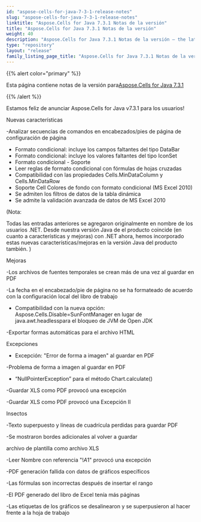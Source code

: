 ```yaml
---
id: "aspose-cells-for-java-7-3-1-release-notes"
slug: "aspose-cells-for-java-7-3-1-release-notes"
linktitle: "Aspose.Cells for Java 7.3.1 Notas de la versión"
title: "Aspose.Cells for Java 7.3.1 Notas de la versión"
weight: 40
description: "Aspose.Cells for Java 7.3.1 Notas de la versión – the latest updates and fixes."
type: "repository"
layout: "release"
family_listing_page_title: "Aspose.Cells for Java 7.3.1 Notas de la versión"
---
```

{{% alert color="primary" %}} 

 Esta página contiene notas de la versión para[Aspose.Cells for Java 7.3.1](https://releases.aspose.com/cells/java/new-releases/aspose.cells-for-java-7.3.1/)

{{% /alert %}} 

Estamos
 feliz de anunciar Aspose.Cells for Java v7.3.1 para los usuarios!

 Nuevas características

 -Analizar secuencias de comandos en encabezados/pies de página de configuración de página

- Formato condicional: incluye los campos faltantes del tipo DataBar
- Formato condicional: incluye los valores faltantes del tipo IconSet
- Formato condicional - Soporte
- Leer reglas de formato condicional con fórmulas de hojas cruzadas
- Compatibilidad con las propiedades Cells.MinDataColumn y Cells.MinDataRow
- Soporte Cell Colores de fondo con formato condicional (MS Excel 2010)
- Se admiten los filtros de datos de la tabla dinámica
- Se admite la validación avanzada de datos de MS Excel 2010

 (Nota:

Todas las entradas anteriores
se agregaron originalmente en nombre de los usuarios .NET. Desde nuestra versión Java de
el producto coincide (en cuanto a características y mejoras) con .NET
ahora, hemos incorporado estas nuevas características/mejoras en la versión Java
 del producto también.
) 

 Mejoras

 -Los archivos de fuentes temporales se crean más de una vez al guardar en PDF

 -La fecha en el encabezado/pie de página no se ha formateado de acuerdo con la configuración local del libro de trabajo

- Compatibilidad con la nueva opción: Aspose.Cells.Disable=SunFontManager en lugar de java.awt.headlesspara el bloqueo de JVM de Open JDK

 -Exportar formas automáticas para el archivo HTML

 Excepciones

- Excepción: "Error de forma a imagen" al guardar en PDF

 -Problema de forma a imagen al guardar en PDF

- “NullPointerException” para el método Chart.calculate()

 -Guardar XLS como PDF provocó una excepción

 -Guardar XLS como PDF provocó una Excepción II

 Insectos

 -Texto superpuesto y líneas de cuadrícula perdidas para guardar PDF

-Se mostraron bordes adicionales al volver a guardar

 archivo de plantilla como archivo XLS

 -Leer Nombre con referencia "!$A$1" provocó una excepción

 -PDF generación fallida con datos de gráficos específicos

 -Las fórmulas son incorrectas después de insertar el rango

 -El PDF generado del libro de Excel tenía más páginas

 -Las etiquetas de los gráficos se desalinearon y se superpusieron al hacer frente a la hoja de trabajo
